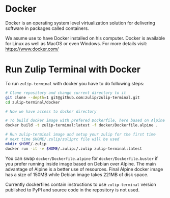 # Docker

Docker is an operating system level virtualization solution for delivering software in packages called containers.

We asume use to have Docker installed on his computer. Docker is available for Linux as well as MacOS or even Windows. For more details visit: https://www.docker.com/

# Run Zulip Terminal with Docker

To run `zulip-terminal` with docker you have to do following steps:

```sh
# Clone repository and change current directory to it
git clone --depth=1 git@github.com:zulip/zulip-terminal.git
cd zulip-terminal/docker

# Now we have access to docker directory

# To build docker image with prefered Dockerfile, here based on Alpine
docker build -t zulip-terminal:latest -f docker/Dockerfile.alpine .

# Run zulip-terminal image and setup your zulip for the first time
# next time $HOME/.zulip/zuliprc file will be used
mkdir $HOME/.zulip
docker run -it -v $HOME/.zulip:/.zulip zulip-terminal:latest
```

You can swap `docker/Dockerfile.alpine` for `docker/Dockerfile.buster` if you prefer running inside image based on Debian over Alpine. The main advantage of Alpine is a better use of resources. Final Alpine docker image has a size of 150MB while Debian image takes 221MB of disk space. 

Currently dockerfiles contain instructions to use `zulip-terminal` version
published to PyPI and source code in the repository is not used.
